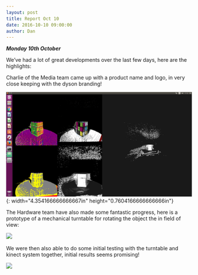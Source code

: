```yaml
---
layout: post
title: Report Oct 10
date: 2016-10-10 09:00:00
author: Dan
---
```


***Monday 10th October***

We’ve had a lot of great developments over the last few days, here are
the highlights:

Charlie of the Media team came up with a product name and logo, in very
close keeping with the dyson branding!

![](/img/blog/13th/media/image02.png){: width="4.354166666666667in"
height="0.7604166666666666in"}

The Hardware team have also made some fantastic progress, here is a
prototype of a mechanical turntable for rotating the object the in field
of view:

![](/img/blog/13th/media/image03.jpg)

We were then also able to do some initial testing with the turntable and
kinect system together, initial results seems promising!

![](/img/blog/13th/media/image05.jpg)